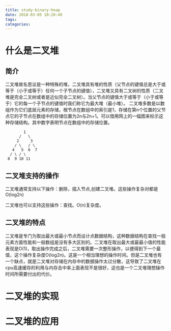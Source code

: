 ```yaml
---
title: study-binary-heap
date: 2018-03-05 10:20:49
tags:
categories:
---
```

# 什么是二叉堆

## 简介

 二叉堆故名思议是一种特殊的堆，二叉堆具有堆的性质（父节点的键值总是大于或等于（小于或等于）任何一个子节点的键值），二叉堆又具有二叉树的性质（二叉堆是完全二叉树或者是近似完全二叉树）。当父节点的键值大于或等于（小于或等于）它的每一个子节点的键值时我们称它为最大堆（最小堆）。
      二叉堆多数是以数组作为它们底层元素的存储，根节点在数组中的索引是1，存储在第n个位置的父节点它的子节点在数组中的存储位置为2n与2n+1。可以借用网上的一幅图来标示这种存储结构。其中数字表明节点在数组中的存储位置。
      
```
        1               
      /   \           
     2     3             
    / \   / \       
   4   5  6  7     
  / \ / \        
 8  9 10 11       
```

## 二叉堆支持的操作

二叉堆通常支持以下操作：删除，插入节点,创建二叉堆。这些操作复杂对都是O(log2n)

二叉堆也可以支持这些操作：查找。O(n)复杂度。

## 二叉堆的特点

二叉堆是专门为取出最大或最小节点而设计点数据结构，这种数据结构在查找一般元素方面性能和一般数组是没有多大区别的。二叉堆在取出最大或最最小值的性能表现是O(1)，取出操作完成之后，二叉堆需要一次整形操作，以便得到下一个最值，这个操作复杂度O(log2n)。这是一个相当理想的操作时间。但是二叉堆也有一个缺点，就是二叉堆对存储在内存中的数据操作太过分散，这导致了二叉堆在cpu高速缓存的利用与内存击中率上面表现不是很好，这也是一个二叉堆理想操作时间所需要付出的代价。


# 二叉堆的实现


# 二叉堆的应用